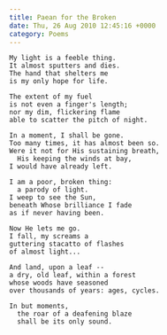 ```yaml
---
title: Paean for the Broken
date: Thu, 26 Aug 2010 12:45:16 +0000
category: Poems
---
```


    My light is a feeble thing.  
    It almost sputters and dies.  
    The hand that shelters me  
    is my only hope for life.
    
    The extent of my fuel  
    is not even a finger's length;  
    nor my dim, flickering flame  
    able to scatter the pitch of night.
    
    In a moment, I shall be gone.  
    Too many times, it has almost been so.  
    Were it not for His sustaining breath,  
      His keeping the winds at bay,  
    I would have already left.
    
    I am a poor, broken thing:  
      a parody of light.  
    I weep to see the Sun,  
    beneath Whose brilliance I fade  
    as if never having been.
    
    Now He lets me go.  
    I fall, my screams a  
    guttering stacatto of flashes  
    of almost light...
    
    And land, upon a leaf --  
    a dry, old leaf, within a forest  
    whose woods have seasoned  
    over thousands of years: ages, cycles.
    
    In but moments,  
      the roar of a deafening blaze  
      shall be its only sound.

